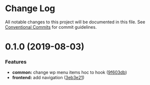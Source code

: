 # Change Log

All notable changes to this project will be documented in this file.
See [Conventional Commits](https://conventionalcommits.org) for commit guidelines.

# 0.1.0 (2019-08-03)


### Features

* **common:** change wp menu items hoc to hook ([9f603db](https://github.com/epochcrysis/web/commit/9f603db))
* **frontend:** add navigation ([3eb3e21](https://github.com/epochcrysis/web/commit/3eb3e21))
